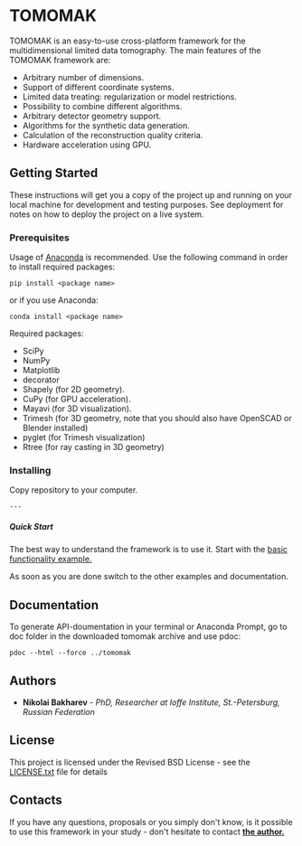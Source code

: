 # TOMOMAK

TOMOMAK is an easy-to-use cross-platform framework for the multidimensional limited data tomography. 
The main features of the TOMOMAK framework are:
* Arbitrary number of dimensions.
* Support of different coordinate systems.
* Limited data treating: regularization or model restrictions.
* Possibility to combine different algorithms.
* Arbitrary detector geometry support.
* Algorithms for the synthetic data generation.
* Calculation of the reconstruction quality criteria.
* Hardware acceleration using GPU.

## Getting Started

These instructions will get you a copy of the project up and running on your local machine for development and testing purposes. See deployment for notes on how to deploy the project on a live system.

### Prerequisites
Usage of [Anaconda](https://https://www.anaconda.com/) is recommended.
Use the following command in order to install required packages:
```
pip install <package name>
```
or if you use Anaconda:
```
conda install <package name>
```
Required packages:
* SciPy
* NumPy
* Matplotlib
* decorator
* Shapely (for 2D geometry).
* CuPy (for GPU acceleration).
* Mayavi (for 3D visualization).
* Trimesh (for 3D geometry, note that you should also have OpenSCAD or Blender installed)
* pyglet (for Trimesh visualization)
* Rtree (for ray casting in 3D geometry)

### Installing

Copy repository to your computer.

```
---
```
##### Quick Start
The best way to understand the framework  is to use it. Start with the  [basic functionality example.](https://github.com/Koliaska/tomomak/blob/master/examples/basic%20functionality.py)

As soon as you are done switch to the other examples and documentation.



## Documentation
To generate API-doumentation in your terminal or Anaconda Prompt, go to doc folder in the downloaded tomomak archive and use pdoc:
```
pdoc --html --force ../tomomak
```

## Authors

* **Nikolai Bakharev** - *PhD, Researcher at Ioffe Institute, St.-Petersburg, Russian Federation* 


## License

This project is licensed under the Revised BSD License - see the [LICENSE.txt](LICENSE.txt) file for details

## Contacts
If you have any questions, proposals or you simply don't know, is it possible to use this framework in your study - don't hesitate to contact [**the author.**](https://github.com/Koliaska/) 

